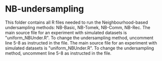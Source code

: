 # NB-undersampling
This folder contains all R files needed to run the Neighbourhood-based undersampling methods: NB-Basic, NB-Tomek, NB-Comm, NB-Rec. 
The main source file for an experiment with simulated datasets is "uniform_NBUnder.R". To change the undersampling method, uncomment line 5-8 as instructed in the file. 
The main source file for an experiment with simulated datasets is "uniform_NBUnder.R". To change the undersampling method, uncomment line 5-8 as instructed in the file. 
